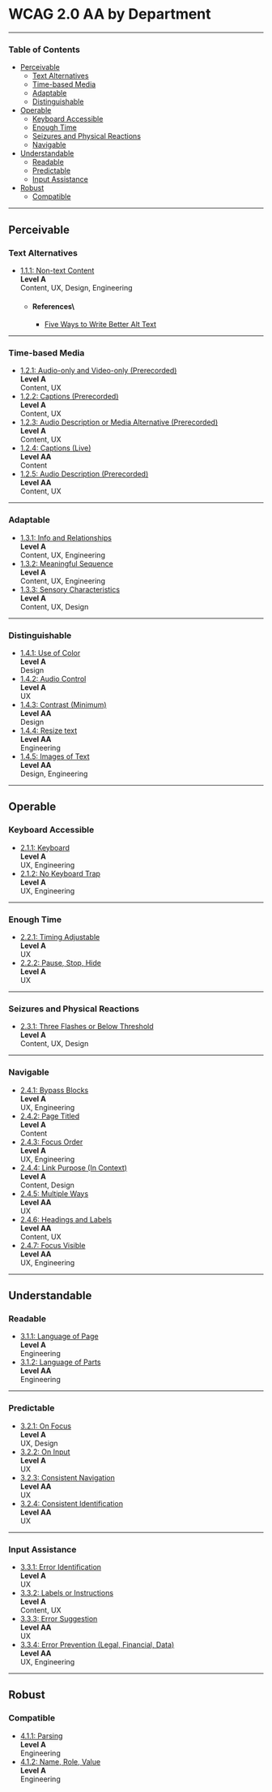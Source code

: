 
# WCAG 2.0 AA by Department
---
### Table of Contents

- [Perceivable](#perceivable)
  * [Text Alternatives](#text-alternatives)
  * [Time-based Media](#time-based-media)
  * [Adaptable](#adaptable)
  * [Distinguishable](#distinguishable)
- [Operable](#operable)
  * [Keyboard Accessible](#keyboard-accessible)
  * [Enough Time](#enough-time)
  * [Seizures and Physical Reactions](#seizures-and-physical-reactions)
  * [Navigable](#navigable)
- [Understandable](#understandable)
  * [Readable](#readable)
  * [Predictable](#predictable)
  * [Input Assistance](#input-assistance)
- [Robust](#robust)
  * [Compatible](#compatible)
---
## Perceivable

### Text Alternatives

- [1.1.1: Non-text Content](https://www.w3.org/WAI/WCAG21/quickref/#non-text-content)\
**Level A**\
Content, UX, Design, Engineering
  * #### References\
    - [Five Ways to Write Better Alt Text](https://devyarns.com/write-better-alt-text/)
---
### Time-based Media

* [1.2.1: Audio-only and Video-only (Prerecorded)](https://www.w3.org/WAI/WCAG21/quickref/#audio-only-and-video-only-prerecorded)\
**Level A**\
Content, UX
* [1.2.2: Captions (Prerecorded)](https://www.w3.org/WAI/WCAG21/quickref/#captions-prerecorded)\
**Level A**\
Content, UX
* [1.2.3: Audio Description or Media Alternative (Prerecorded)](https://www.w3.org/WAI/WCAG21/quickref/#audio-description-or-media-alternative-prerecorded)\
**Level A**\
Content, UX
* [1.2.4: Captions (Live)](https://www.w3.org/WAI/WCAG21/quickref/#captions-live)\
**Level AA**\
Content
* [1.2.5: Audio Description (Prerecorded)](https://www.w3.org/WAI/WCAG21/quickref/#audio-description-prerecorded)\
**Level AA**\
Content, UX
---
### Adaptable

* [1.3.1: Info and Relationships](https://www.w3.org/WAI/WCAG21/quickref/#info-and-relationships)\
**Level A**\
Content, UX, Engineering
* [1.3.2: Meaningful Sequence](https://www.w3.org/WAI/WCAG21/quickref/#meaningful-sequence)\
**Level A**\
Content, UX, Engineering
* [1.3.3: Sensory Characteristics](https://www.w3.org/WAI/WCAG21/quickref/#sensory-characteristics)\
**Level A**\
Content, UX, Design
---
### Distinguishable

* [1.4.1: Use of Color](https://www.w3.org/WAI/WCAG21/quickref/#use-of-color)\
**Level A**\
Design
* [1.4.2: Audio Control](https://www.w3.org/WAI/WCAG21/quickref/#audio-control)\
**Level A**\
UX
* [1.4.3: Contrast (Minimum)](https://www.w3.org/WAI/WCAG21/quickref/#contrast-minimum)\
**Level AA**\
Design
* [1.4.4: Resize text](https://www.w3.org/WAI/WCAG21/quickref/#resize-text)\
**Level AA**\
Engineering
* [1.4.5: Images of Text](https://www.w3.org/WAI/WCAG21/quickref/#images-of-text)\
**Level AA**\
Design, Engineering
---
## Operable

### Keyboard Accessible

* [2.1.1: Keyboard](https://www.w3.org/WAI/WCAG21/quickref/#keyboard)\
**Level A**\
UX, Engineering
* [2.1.2: No Keyboard Trap](https://www.w3.org/WAI/WCAG21/quickref/#no-keyboard-trap)\
**Level A**\
UX, Engineering
---
### Enough Time

* [2.2.1: Timing Adjustable](https://www.w3.org/WAI/WCAG21/quickref/#timing-adjustable)\
**Level A**\
UX
* [2.2.2: Pause, Stop, Hide](https://www.w3.org/WAI/WCAG21/quickref/#pause-stop-hide)\
**Level A**\
UX
---
### Seizures and Physical Reactions

* [2.3.1: Three Flashes or Below Threshold](https://www.w3.org/WAI/WCAG21/quickref/#three-flashes-or-below-threshold)\
**Level A**\
Content, UX, Design
---
### Navigable

* [2.4.1: Bypass Blocks](https://www.w3.org/WAI/WCAG21/quickref/#bypass-blocks)\
**Level A**\
UX, Engineering
* [2.4.2: Page Titled](https://www.w3.org/WAI/WCAG21/quickref/#page-titled)\
**Level A**\
Content
* [2.4.3: Focus Order](https://www.w3.org/WAI/WCAG21/quickref/#focus-order)\
**Level A**\
UX, Engineering
* [2.4.4: Link Purpose (In Context)](https://www.w3.org/WAI/WCAG21/quickref/#link-purpose-in-context)\
**Level A**\
Content, Design
* [2.4.5: Multiple Ways](https://www.w3.org/WAI/WCAG21/quickref/#multiple-ways)\
**Level AA**\
UX
* [2.4.6: Headings and Labels](https://www.w3.org/WAI/WCAG21/quickref/#headings-and-labels)\
**Level AA**\
Content, UX
* [2.4.7: Focus Visible](https://www.w3.org/WAI/WCAG21/quickref/#focus-visible)\
**Level AA**\
UX, Engineering
---
## Understandable

### Readable

* [3.1.1: Language of Page](https://www.w3.org/WAI/WCAG21/quickref/#language-of-page)\
**Level A**\
Engineering
* [3.1.2: Language of Parts](https://www.w3.org/WAI/WCAG21/quickref/#language-of-parts)\
**Level AA**\
Engineering
---
### Predictable

* [3.2.1: On Focus](https://www.w3.org/WAI/WCAG21/quickref/#on-focus)\
**Level A**\
UX, Design
* [3.2.2: On Input](https://www.w3.org/WAI/WCAG21/quickref/#on-input)\
**Level A**\
UX
* [3.2.3: Consistent Navigation](https://www.w3.org/WAI/WCAG21/quickref/#consistent-navigation)\
**Level AA**\
UX
* [3.2.4: Consistent Identification](https://www.w3.org/WAI/WCAG21/quickref/#consistent-identification)\
**Level AA**\
UX
---
### Input Assistance

* [3.3.1: Error Identification](https://www.w3.org/WAI/WCAG21/quickref/#error-identification)\
**Level A**\
UX
* [3.3.2: Labels or Instructions](https://www.w3.org/WAI/WCAG21/quickref/#labels-or-instructions)\
**Level A**\
Content, UX
* [3.3.3: Error Suggestion](https://www.w3.org/WAI/WCAG21/quickref/#error-suggestion)\
**Level AA**\
UX
* [3.3.4: Error Prevention (Legal, Financial, Data)](https://www.w3.org/WAI/WCAG21/quickref/#error-prevention-legal-financial-data)\
**Level AA**\
UX, Engineering
---
## Robust

### Compatible

* [4.1.1: Parsing](https://www.w3.org/WAI/WCAG21/quickref/#parsing)\
**Level A**\
Engineering
* [4.1.2: Name, Role, Value](https://www.w3.org/WAI/WCAG21/quickref/#name-role-value)\
**Level A**\
Engineering
